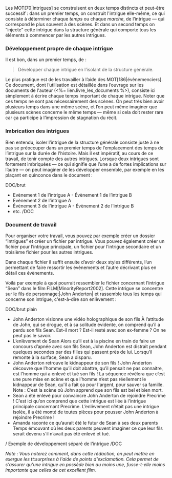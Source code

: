 <!-- Page: #337 Construction des intrigues -->

Les MOT[70|intrigues] se construisent en deux temps distincts et peut-être successif : dans un premier temps, on construit l'intrigue elle-même, ce qui consiste à déterminer chaque *temps* ou chaque *marche*, de l’intrigue — qui correspond le plus souvent à des scènes. Et dans un second temps on “injecte” cette intrigue dans la structure générale qui comporte tous les éléments à commencer par les autres intrigues.

### Développement propre de chaque intrigue

Il est bon, dans un premier temps, de :

> Développer chaque intrigue en l’isolant de la structure générale.

Le plus pratique est de les travailler à l’aide des MOT[186|évènemenciers]. Ce document, dont l’utilisation est détaillée dans l’ouvrage sur les documents de l'auteur (<%= lien.livre_les_documents %>), consiste ici simplement à écrire chaque temps important de chaque intrigue. Noter que ces temps ne sont pas nécessairement des scènes. On peut très bien avoir plusieurs temps dans une même scène, et l’on peut même imaginer que plusieurs scènes concerne le même temps — même si cela doit rester rare car ça participe à l’impression de stagnation du récit.

### Imbrication des intrigues

Bien entendu, isoler l’intrigue de la structure générale consiste juste à ne pas se préoccuper dans un premier temps de l’emplacement des temps de l’intrigue sur la durée de l'histoire. Mais il est impératif, au cours de ce travail, de tenir compte des autres intrigues. Lorsque deux intrigues sont fortement imbriquées — ce qui signifie que l’une a de fortes implications sur l’autre — on peut imaginer de les développer ensemble, par exemple en les plaçant en quinconce dans le document :

DOC/brut
  - Evènement 1 de l’intrigue A
                       - Évènement 1 de l’intrigue B
  - Evènement 2 de l’intrigue A
  - Évènement 3 de l’intrigue A
                       - Évènement 2 de l’intrigue B
  - etc.
/DOC

### Document de travail

Pour organiser votre travail, vous pouvez par exemple créer un dossier “Intrigues” et créer un fichier par intrigue. Vous pouvez également créer un fichier pour l’intrigue principale, un fichier pour l’intrigue secondaire et un troisième fichier pour les autres intrigues.

Dans chaque fichier il suffit ensuite d’avoir deux styles différents, l’un permettant de faire ressortir les évènements et l’autre décrivant plus en détail ces évènements.

Voilà par exemple à quoi pourrait ressembler le fichier concernant l’intrigue “Sean” dans le film FILM[MinorityReport2002]. Cette intrigue se concentre sur le fils de personnage:|John Anderton| et rassemble tous les temps qui concerne son intrigue, c'est-à-dire son enlèvement :

DOC/brut plain
- John Anderton visionne une vidéo holographique de son fils
      À l’attitude de John, qui se drogue, et à sa solitude 
      évidente, on comprend qu’il a perdu son fils Sean. 
      Est-il mort ? Est-il resté avec son ex-femme ? On ne 
      peut pas le savoir.
- L’enlèvement de Sean
      Alors qu’il est à la piscine en train de faire un 
      concours d’apnée avec son fils Sean, John Anderton est
      distrait pendant quelques secondes par des filles qui 
      passent près de lui. Lorsqu’il remonte à la surface, 
      Sean a disparu.
- John Anderton retrouve le kidnappeur de son fils !
      John Anderton découvre que l’homme qu’il doit abattre,
      qu’il pensait ne pas connaitre, est l'homme qui a 
      enlevé et tué son fils ! 
      La séquence révèlera que c’est une pure mise en
      scène et que l’homme n’est pas réellement le 
      kidnappeur de Sean, qu'il a fait ça pour l'argent,
      pour sauver sa famille.
      Note : C’est la scène où John apprend que son fils
      est bel et bien mort.
- Sean a été enlevé pour convaincre John Anderton
  de rejoindre Precrime !
      C’est ici qu’on comprend que cette intrigue est 
      liée à l’intrigue principale concernant Precrime.
      L’enlèvement n’était pas une intrigue isolée, il
      a été monté de toutes pièces pour pousser John
      Anderton à rejoindre Precrime !
- Amanda raconte ce qu’aurait été le futur de Sean à ses
  deux parents
      Temps émouvant où les deux parents peuvent imaginer
       ce que leur fils serait devenu s’il n’avait pas
       été enlevé et tué.
      
/ Exemple de développement séparé de l'intrigue
/DOC

*Note : Vous noterez comment, dans cette rédaction, on peut mettre en exergue les tt:surprises à l'aide de points d'exclamation. Cela permet de s'assurer qu'une intrigue en possède bien au moins une, fusse-t-elle moins importante que celles de cet excellent film.*
